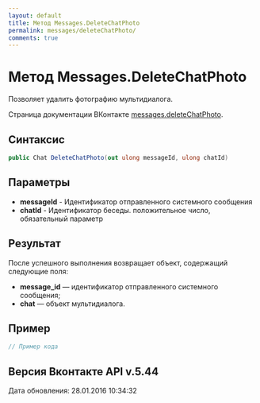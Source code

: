 ```yaml
---
layout: default
title: Метод Messages.DeleteChatPhoto
permalink: messages/deleteChatPhoto/
comments: true
---
```

# Метод Messages.DeleteChatPhoto
Позволяет удалить фотографию мультидиалога.

Страница документации ВКонтакте [messages.deleteChatPhoto](https://vk.com/dev/messages.deleteChatPhoto).
## Синтаксис
``` csharp
public Chat DeleteChatPhoto(out ulong messageId, ulong chatId)
```

## Параметры
+ **messageId** - Идентификатор отправленного системного сообщения
+ **chatId** - Идентификатор беседы. положительное число, обязательный параметр

## Результат
После успешного выполнения возвращает объект, содержащий следующие поля: 
+ **message_id** — идентификатор отправленного системного сообщения; 
+ **chat** — объект мультидиалога.

## Пример
``` csharp
// Пример кода
```

## Версия Вконтакте API v.5.44
Дата обновления: 28.01.2016 10:34:32
